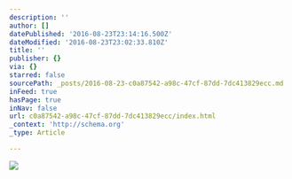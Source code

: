 ```yaml
---
description: ''
author: []
datePublished: '2016-08-23T23:14:16.500Z'
dateModified: '2016-08-23T23:02:33.810Z'
title: ''
publisher: {}
via: {}
starred: false
sourcePath: _posts/2016-08-23-c0a87542-a98c-47cf-87dd-7dc413829ecc.md
inFeed: true
hasPage: true
inNav: false
url: c0a87542-a98c-47cf-87dd-7dc413829ecc/index.html
_context: 'http://schema.org'
_type: Article

---
```

![](https://the-grid-user-content.s3-us-west-2.amazonaws.com/d354a7ce-f665-4eba-b18f-099d0f3dadde.jpg)